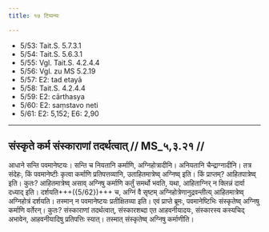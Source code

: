 ```yaml
---
title: १७ टिप्पन्यः

---
```

- 5/53: Tait.S. 5.7.3.1
- 5/54: Tait.S. 5.6.3.1
- 5/55: Vgl. Tait.S. 4.2.4.4
- 5/56: Vgl. zu MS 5.2.19
- 5/57: E2: tad etayā
- 5/58: Tait.S. 4.2.4.4
- 5/59: E2: cārthasya
- 5/60: E2: saṃstavo neti
- 5/61: E2: 5,152; E6: 2,90

____________________________________________


## संस्कृते कर्म संस्काराणां तदर्थत्वात् // MS_५,३.२१ //

आधाने सन्ति पवमानेष्टयः। सन्ति च नियतानि कर्माणि, अग्निहोत्रादीनि। अनियतानि चैन्द्राग्नादीनि। तत्र संदेहः, किं पवमानेष्टीः कृत्वा कर्माणि प्रतिपत्तव्यानि, उताहितमात्रेष्व् अग्निष्व् इति। किं प्राप्तम्? आहितपात्रेष्व् इति। कुतः? आहितमात्रेष्व् असाव् अग्निषु कर्माणि कर्तुं समर्थो भवति, यथा, आहिताग्निर् न क्लिन्नं दार्वा दध्याद् इति। दर्शयति+++({5/62})+++ च, अग्निं वै सृष्टम् अग्निहोत्रेणानुद्रवन्तीत्य् आहितमात्रेष्व् अग्निहोत्रं दर्शयति। तस्मान् न पवमानेष्टयः प्रतीक्षितव्या इति।
एवं प्राप्ते ब्रूमः, पवमानेष्टिभिः संस्कृतेष्व् अग्निषु कर्माणि वर्तेरन्। कुतः? संस्काराणां तदर्थत्वात्, संस्कारशब्दा एत आहवनीयादयः, संस्कारस्य कस्यचिद् अभावेन, आहवनीयादिषु प्रतिपत्तिः स्यात्। तस्मात् संस्कृतेष्व् अग्निषु कर्माणीति।
